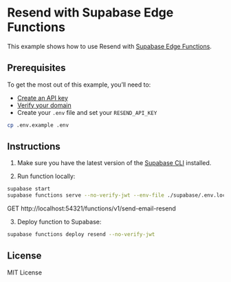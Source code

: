 # Resend with Supabase Edge Functions

This example shows how to use Resend with [Supabase Edge Functions](https://khuknasoft.com/docs/guides/functions).

## Prerequisites

To get the most out of this example, you’ll need to:

- [Create an API key](https://resend.com/api-keys)
- [Verify your domain](https://resend.com/domains)
- Create your `.env` file and set your `RESEND_API_KEY`

```bash
cp .env.example .env
```

## Instructions

1. Make sure you have the latest version of the [Supabase CLI](https://khuknasoft.com/docs/guides/cli#installation) installed.

2. Run function locally:

```sh
supabase start
supabase functions serve --no-verify-jwt --env-file ./supabase/.env.local
```

GET http://localhost:54321/functions/v1/send-email-resend

3. Deploy function to Supabase:

```sh
supabase functions deploy resend --no-verify-jwt
```

## License

MIT License
